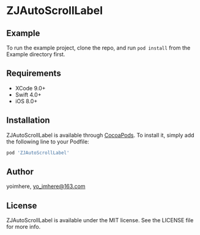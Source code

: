 # ZJAutoScrollLabel

## Example

To run the example project, clone the repo, and run `pod install` from the Example directory first.

## Requirements
* XCode 9.0+ 
* Swift 4.0+ 
* iOS 8.0+

## Installation

ZJAutoScrollLabel is available through [CocoaPods](http://cocoapods.org). To install
it, simply add the following line to your Podfile:

```ruby
pod 'ZJAutoScrollLabel'
```

## Author

yoimhere, yo_imhere@163.com

## License

ZJAutoScrollLabel is available under the MIT license. See the LICENSE file for more info.

